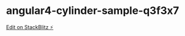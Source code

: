 # angular4-cylinder-sample-q3f3x7

[Edit on StackBlitz ⚡️](https://stackblitz.com/edit/angular4-cylinder-sample-q3f3x7)